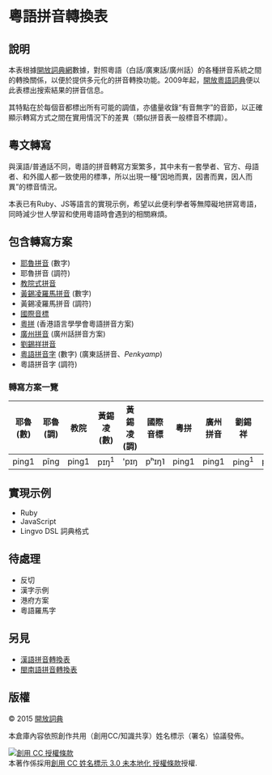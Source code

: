 # 粵語拼音轉換表

## 說明

本表根據[開放詞典網](http://kaifangcidian.com/)數據，對照粵語（白話/廣東話/廣州話）的各種拼音系統之間的轉換關係，以便於提供多元化的拼音轉換功能。2009年起，[開放粵語詞典](http://kaifangcidian.com/han/yue)便以此表標出搜索結果的拼音信息。

其特點在於每個音都標出所有可能的調值，亦儘量收錄“有音無字”的音節，以正確顯示轉寫方式之間在實用情況下的差異（類似拼音表一般標音不標調）。

## 粵文轉寫

與漢語/普通話不同，粵語的拼音轉寫方案繁多，其中未有一套學者、官方、母語者、和外國人都一致使用的標準，所以出現一種“因地而異，因書而異，因人而異”的標音情況。

本表已有Ruby、JS等語言的實現示例，希望以此便利學者等無障礙地拼寫粵語，同時減少世人學習和使用粵語時會遇到的相關麻煩。

## 包含轉寫方案

* [耶魯拼音](https://zh.wikipedia.org/wiki/耶魯拼音) (數字)
* 耶魯拼音 (調符)
* [教院式拼音](https://zh.wikipedia.org/wiki/教育學院拼音方案)
* [黃錫凌羅馬拼音](https://zh.wikipedia.org/wiki/黃錫凌羅馬拼音) (數字)
* 黃錫凌羅馬拼音 (調符)
* [國際音標](https://zh.wikipedia.org/wiki/國際音標)
* [粵拼](https://zh.wikipedia.org/wiki/香港語言學學會粵語拼音方案) (香港語言學學會粵語拼音方案)
* [廣州拼音](https://zh.wikipedia.org/wiki/廣州話拼音方案) (廣州話拼音方案)
* [劉錫祥拼音](https://zh.wikipedia.org/wiki/劉錫祥拼音)
* [粵語拼音字](https://zh-yue.wikipedia.org/wiki/廣東話拼音) (數字) (廣東話拼音、_Penkyamp_)
* 粵語拼音字 (調符)


### 轉寫方案一覽

耶魯 (數) | 耶魯 (調) | 教院 | 黃錫凌 (數) | 黃錫凌 (調) | 國際音標 | 粵拼 | 廣州拼音 | 劉錫祥 | 粵語拼音字 (數) | 粵語拼音字 (調)
-------- | -------- | ---- | ---------- | ---------- | ------- | ---- | ------- | ----- | ------------- | -------------
ping1 | pīng | ping1 | pɪŋ<sup>1</sup> | 'pɪŋ | pʰɪŋ˥ | ping1 | ping1 | ping<sup>1</sup> | penk1 | pënk

## 實現示例

* Ruby
* JavaScript
* Lingvo DSL 詞典格式

## 待處理

* 反切
* 漢字示例
* 港府方案
* 粵語羅馬字

## 另見

* [漢語拼音轉換表](https://github.com/kfcd/pinyin)
* [閩南語拼音轉換表](https://github.com/pengim)

## 版權

© 2015 [開放詞典](http://www.kaifangcidian.com)

本倉庫內容依照創作共用（創用CC/知識共享）姓名標示（署名）協議發佈。

<a rel="license" href="http://creativecommons.org/licenses/by/3.0/"><img alt="創用 CC 授權條款" style="border-width:0" src="https://i.creativecommons.org/l/by/3.0/88x31.png" /></a><br />本著作係採用<a rel="license" href="http://creativecommons.org/licenses/by/3.0/">創用 CC 姓名標示 3.0 未本地化 授權條款</a>授權.
